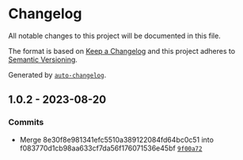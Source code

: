 # Changelog

All notable changes to this project will be documented in this file.

The format is based on [Keep a Changelog](https://keepachangelog.com/en/1.0.0/)
and this project adheres to [Semantic Versioning](https://semver.org/spec/v2.0.0.html).

Generated by [`auto-changelog`](https://github.com/CookPete/auto-changelog).

## 1.0.2 - 2023-08-20

### Commits

- Merge 8e30f8e981341efc5510a389122084fd64bc0c51 into f083770d1cb98aa633cf7da56f176071536e45bf [`9f00a72`](https://github.com/rohit1901/ts-raw-utils/commit/9f00a72fa0c13fd4aaa0dc7af9adc00efa55c3bd)
